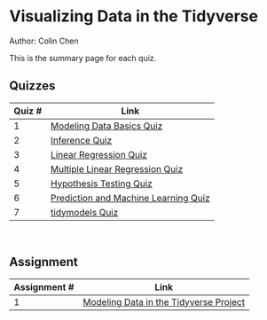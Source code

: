 # Visualizing Data in the Tidyverse

Author: Colin Chen </br>

This is the summary page for each quiz.</br>

## Quizzes
Quiz # | Link 
--- | --- 
1 | [Modeling Data Basics Quiz](https://github.com/hsc251/R-Learn/blob/master/JHU_Tidyverse/05_Modeling_Data_in_Tidyverse/quiz/JHU_tidy05_quiz1.md)
2 | [Inference Quiz](https://github.com/hsc251/R-Learn/blob/master/JHU_Tidyverse/05_Modeling_Data_in_Tidyverse/quiz/JHU_tidy05_quiz2.md)
3 | [Linear Regression Quiz](https://github.com/hsc251/R-Learn/blob/master/JHU_Tidyverse/05_Modeling_Data_in_Tidyverse/quiz/JHU_tidy05_quiz3.md)
4 | [Multiple Linear Regression Quiz](https://github.com/hsc251/R-Learn/blob/master/JHU_Tidyverse/05_Modeling_Data_in_Tidyverse/quiz/JHU_tidy05_quiz4.md)
5 | [Hypothesis Testing Quiz](https://github.com/hsc251/R-Learn/blob/master/JHU_Tidyverse/05_Modeling_Data_in_Tidyverse/quiz/JHU_tidy05_quiz5.md)
6 | [Prediction and Machine Learning Quiz](https://github.com/hsc251/R-Learn/blob/master/JHU_Tidyverse/05_Modeling_Data_in_Tidyverse/quiz/JHU_tidy05_quiz6.md)
7 | [tidymodels Quiz](https://github.com/hsc251/R-Learn/blob/master/JHU_Tidyverse/05_Modeling_Data_in_Tidyverse/quiz/JHU_tidy05_quiz7.md)
</br>

## Assignment
Assignment # | Link 
--- | --- 
1 | [Modeling Data in the Tidyverse Project]()
</br>
